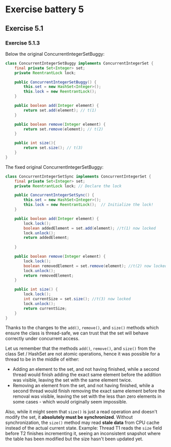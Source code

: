 # Exercise battery 5

## Exercise 5.1

### Exercise 5.1.3

Below the original ConcurrentIntegerSetBuggy: 
```java
class ConcurrentIntegerSetBuggy implements ConcurrentIntegerSet {
    final private Set<Integer> set;
    private ReentrantLock lock;

    public ConcurrentIntegerSetBuggy() {
        this.set = new HashSet<Integer>();
        this.lock = new ReentrantLock();
    }

    public boolean add(Integer element) {
        return set.add(element); // t(1)
    }

    public boolean remove(Integer element) {
        return set.remove(element); // t(2)
    }

    public int size(){
        return set.size(); // t(3)
    }
}
```

The fixed original ConcurrentIntegerSetBuggy: 

```java
class ConcurrentIntegerSetSync implements ConcurrentIntegerSet {
    final private Set<Integer> set;
    private ReentrantLock lock; // Declare the lock

    public ConcurrentIntegerSetSync() {
        this.set = new HashSet<Integer>();
        this.lock = new ReentrantLock();  // Initialize the lock!
    }

    public boolean add(Integer element) {
        lock.lock();
        boolean addedElement = set.add(element); //t(1) now locked
        lock.unlock();
        return addedElement;
        
    }

    public boolean remove(Integer element) {
        lock.lock();
        boolean removedElement = set.remove(element); //t(2) now locked
        lock.unlock();
        return removedElement;
    }

    public int size() {
        lock.lock();
        int currentSize = set.size(); //t(3) now locked
        lock.unlock();
        return currentSize;
    }
}
```

Thanks to the changes to the `add()`, `remove()`, and `size()` methods which ensure the class is thread-safe, we can trust that the set will behave correctly under concurrent access.

Let us remember that the methods `add()`, `remove()`, and `size()` from the class Set / HashSet are not atomic operations, hence it was possible for a thread to be in the middle of either:

- Adding an element to the set, and not having finished, while a second thread would finish adding the exact same element before the addition was visible, leaving the set with the same element twice.
- Removing an element from the set, and not having finished, while a second thread would finish removing the exact same element before the removal was visible, leaving the set with the less than zero elements in some cases - which would originally seem impossible.

Also, while it might seem that `size()` is just a read operation and doesn't modify the set, it **absolutely must be synchronized**. Without synchronization, the `size()` method may read **stale data** from CPU cache instead of the actual current state. Example: Thread T1 reads the `size` field before T2 finishes incrementing it, seeing an inconsistent snapshot where the table has been modified but the size hasn't been updated yet.

